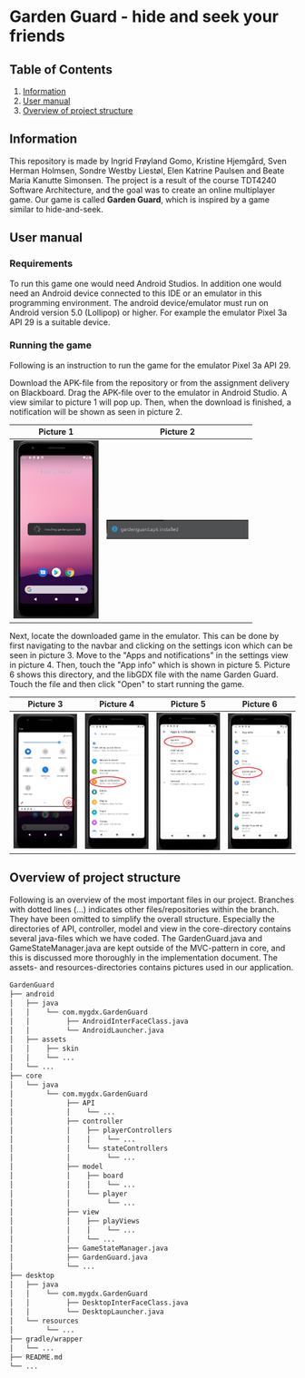 # Garden Guard - hide and seek your friends

## **Table of Contents**
1. [Information](#Information) 
2. [User manual](#Howto)
3. [Overview of project structure](#Overview)


## Information <a name="Information"></a>
This repository is made by Ingrid Frøyland Gomo, Kristine Hjemgård, Sven Herman Holmsen, 
Sondre Westby Liestøl, Elen Katrine Paulsen and Beate Maria Kanutte Simonsen. 
The project is a result of the course TDT4240 Software Architecture, and the goal was to create an online multiplayer game.
Our game is called __Garden Guard__, which is inspired by a game similar to hide-and-seek.

## User manual <a name="Howto"></a>

### Requirements
To run this game one would need Android Studios. In addition one would need an Android device connected to this IDE or an emulator in this programming environment. The android device/emulator must run on Android version 5.0 (Lollipop) or higher. For example the emulator Pixel 3a API 29 is a suitable device. 

### Running the game
Following is an instruction to run the game for the emulator Pixel 3a API 29. 

Download the APK-file from the repository or from the assignment delivery on Blackboard. Drag the APK-file over to the emulator in Android Studio. A view similar to picture 1 will pop up. Then, when the download is finished, a notification will be shown as seen in picture 2.

Picture 1 | Picture 2
:------------:|:------------------:
<img src="/readme_images/1_install.png" width="150" /> | <img src="/readme_images/2_installed.png" width="250" />

Next, locate the downloaded game in the emulator. This can be done by first navigating to the navbar and clicking on the settings icon which can be seen in picture 3. Move to the "Apps and notifications" in the settings view in picture 4. Then, touch the "App info" which is shown in picture 5. Picture 6 shows this directory, and the libGDX file with the name Garden Guard. Touch the file and then click "Open" to start running the game.

Picture 3 | Picture 4 | Picture 5 | Picture 6 
:------------:|:------------------:|:---------:|:---------:
<img src="/readme_images/3_navbar_marked.png" width="150" /> | <img src="/readme_images/4_settings_marked.png" width="150" /> | <img src="/readme_images/5_appsANDnotfications_marked.png" width="150" /> | <img src="/readme_images/6_apps_marked.png" width="150" />

## Overview of project structure <a name="Overview"></a>
Following is an overview of the most important files in our project. Branches with dotted lines (...) 
indicates other files/repositories within the branch. They have been omitted to simplify the 
overall structure. Especially the directories of API, controller, model and view in the core-directory contains several java-files which we have coded. The GardenGuard.java and GameStateManager.java are kept outside of the MVC-pattern in core, and this is discussed more thoroughly in the implementation document. The assets- and resources-directories contains pictures used in our application.

```
GardenGuard
├── android
│   ├── java
│   │    └── com.mygdx.GardenGuard
│   │         ├── AndroidInterFaceClass.java
│   │         └── AndroidLauncher.java
│   ├── assets
│   │    ├── skin
│   │    └── ...
│   └── ...
├── core
│   └── java
│        └── com.mygdx.GardenGuard
│             ├── API
│             │    └── ...
│             ├── controller
│             │    ├── playerControllers
│             │    │    └── ...
│             │    └── stateControllers
│             │         └── ...
│             ├── model
│             │    ├── board
│             │    │    └── ...
│             │    └── player
│             │         └── ...
│             ├── view
│             │    ├── playViews
│             │    │    └── ...
│             │    └── ...
│             ├── GameStateManager.java
│             ├── GardenGuard.java
│             └── ...
├── desktop
│   ├── java
│   │    └── com.mygdx.GardenGuard
│   │         ├── DesktopInterFaceClass.java
│   │         └── DesktopLauncher.java
│   └── resources
│        └── ...
├── gradle/wrapper
│   └── ...
├── README.md
└── ...
```
